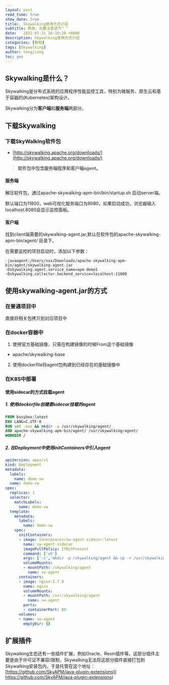 ```yaml
---
layout: post
read_time: true
show_date: true
title:  Skywalking使用方式介绍
subtitle: 再急，也要注意语气^_^
date:   2022-01-31 16:16:20 +0800
description: Skywalking使用方式介绍
categories: [教程]
tags: [Skywalking]
author: tengjiang
toc: yes
---
```



## Skywalking是什么？

Skywalking是分布式系统的应用程序性能监控工具，特别为微服务、原生云和基于容器的(Kubernetes)架构设计。

Skywalking分为**客户端**和**服务端**两部分。

## 下载Skywalking

### 下载SkyWalking软件包

- [http://skywalking.apache.org/downloads/](http://skywalking.apache.org/downloads/)

> **软件包中包含服务端程序和客户端agent。**

#### 服务端

解压软件包，通过apache-skywalking-apm-bin/bin/startup.sh 启动server端。

默认端口为11800，web可视化服务端口为8080，如果启动成功，浏览器输入localhost:8080会显示监控面板。

#### 客户端

找到client端需要的skywalking-agent.jar,默认在软件包的apache-skywalking-apm-bin/agent/ 目录下。

在需要监控的项目启动时，添加以下参数：

```shell
-javaagent:/Users/xxx/Downloads/apache-skywalking-apm-bin/agent/skywalking-agent.jar
-Dskywalking.agent.service_name=apm-demo1
-Dskywalking.collector.backend_service=localhost:11800
```

## 使用skywalking-agent.jar的方式

### 在普通项目中

直接将相关包拷贝到对应项目中

### 在docker容器中

1. 使用官方基础镜像，只需在构建镜像的时候From这个基础镜像
- apache/skywalking-base
2. 使用dockerfile将agent包构建到已经存在的基础镜像中

### 在K8S中部署

#### 使用sidecar的方式挂载agent

##### 1. 使用dockerfile创建要sidecar挂载的agent

```dockerfile
FROM busybox:latest 
ENV LANG=C.UTF-8
RUN set -eux && mkdir -p /usr/skywalking/agent/
ADD apache-skywalking-apm-bin/agent/ /usr/skywalking/agent/
WORKDIR /
```

##### 2. 在Deployment中使用initContainers中引入agent

```yaml
apiVersion: apps/v1
kind: Deployment
metadata:
  labels:
    name: demo-sw
  name: demo-sw
spec:
  replicas: 1
  selector:
    matchLabels:
      name: demo-sw
  template:
    metadata:
      labels:
        name: demo-sw
    spec:
      initContainers:
      - image: innerpeacez/sw-agent-sidecar:latest
        name: sw-agent-sidecar
        imagePullPolicy: IfNotPresent
        command: ['sh']
        args: ['-c','mkdir -p /skywalking/agent && cp -r /usr/skywalking/agent/* /skywalking/agent']
        volumeMounts:
        - mountPath: /skywalking/agent
          name: sw-agent
      containers:
      - image: nginx:1.7.9
        name: nginx
        volumeMounts:
        - mountPath: /usr/skywalking/agent
          name: sw-agent
        ports:
        - containerPort: 80
      volumes:
      - name: sw-agent
        emptyDir: {}
```

## 扩展插件

Skywalking生态还有一些插件扩展，例如Oracle、Resin插件等。这部分插件主要是由于许可证不兼容/限制，Skywalking无法将这部分插件直接打包到Skywalking安装包内，于是托管在这个地址：[https://github.com/SkyAPM/java-plugin-extensions]( https://github.com/SkyAPM/java-plugin-extensions)
